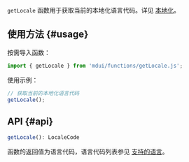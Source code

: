 `getLocale` 函数用于获取当前的本地化语言代码。详见 [本地化](/zh-cn/docs/2/getting-started/localization)。

## 使用方法 {#usage}

按需导入函数：

```js
import { getLocale } from 'mdui/functions/getLocale.js';
```

使用示例：

```js
// 获取当前的本地化语言代码
getLocale();
```

## API {#api}

```ts
getLocale(): LocaleCode
```

函数的返回值为语言代码，语言代码列表参见 [支持的语言](/zh-cn/docs/2/getting-started/localization#languages)。
